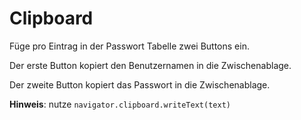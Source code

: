 # Clipboard

Füge pro Eintrag in der Passwort Tabelle zwei Buttons ein.

Der erste Button kopiert den Benutzernamen in die Zwischenablage.

Der zweite Button kopiert das Passwort in die Zwischenablage.

**Hinweis**: nutze `navigator.clipboard.writeText(text)`
